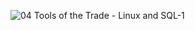 ![04 Tools of the Trade - Linux and SQL-1](https://github.com/ButchBytes-sec/ButchBytes-sec/assets/78964580/80b4ddf1-1c88-4272-8c85-421221d96dde)
